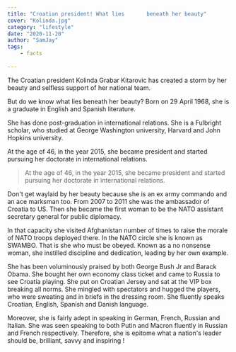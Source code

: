 ```yaml
---
title: "Croatian president! What lies       beneath her beauty"
cover: "Kolinda.jpg"
category: "lifestyle"
date: "2020-11-20"
author: "SamJay"
tags:
    - facts
    
---
```


The Croatian president Kolinda Grabar Kitarovic has created a storm by her beauty and selfless support of her national team.

But do we know what lies beneath her beauty? Born on 29 April 1968, she is a graduate in English and Spanish literature.

She has done post-graduation in international relations. She is a Fulbright scholar, who studied at George Washington university, Harvard and John Hopkins university.

At the age of 46, in the year 2015, she became president and started pursuing her doctorate in international relations.

<blockquote>
At the age of 46, in the year 2015, she became president and started pursuing her doctorate in international relations.
</blockquote>

Don't get waylaid by her beauty because she is an ex army commando and an ace marksman too. From 2007 to 2011 she was the ambassador of Croatia to US. Then she became the first woman to be the NATO assistant secretary general for public diplomacy.

In that capacity she visited Afghanistan number of times to raise the morale of NATO troops deployed there. In the NATO circle she is known as SWAMBO. That is she who must be obeyed. Known as a no nonsense woman, she instilled discipline and dedication, leading by her own example.

She has been voluminously praised by both George Bush Jr and Barack Obama. She bought her own economy class ticket and came to Russia to see Croatia playing. She put on Croatian Jersey and sat at the VIP box breaking all norms. She mingled with spectators and hugged the players, who were sweating and in briefs in the dressing room. She fluently speaks Croatian, English, Spanish and Danish language.

Moreover, she is fairly adept in speaking in German, French, Russian and Italian. She was seen speaking to both Putin and Macron fluently in Russian and French respectively. Therefore, she is epitome what a nation's leader should be, brilliant, savvy and inspiring !